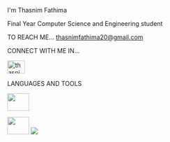  I'm Thasnim Fathima 

Final Year Computer Science and Engineering student

TO REACH ME...
    thasnimfathima20@gmail.com

CONNECT WITH ME IN...

<a href="https://www.linkedin.com/in/thasnim-fathima-s-0a74b42b1" target="blank"> <img align="centre" src="https://github.com/user-attachments/assets/c9f7b19f-94af-4acd-a623-5f891669e86c" alt="thasnimfathima" height="30" width="40"/> </a> 



LANGUAGES AND TOOLS

<img src="https://github.com/user-attachments/assets/e7a1e2b6-a096-4265-b69b-d5a226cb841c" height="40" width="50"> <br>

<img src="https://github.com/user-attachments/assets/df842387-a017-4d0a-914f-63c2eadc248b" height="40" width="50"> <img src="https://github.com/user-attachments/assets/53576ab5-2a8c-465d-ab2e-eea5c19ea81d">





